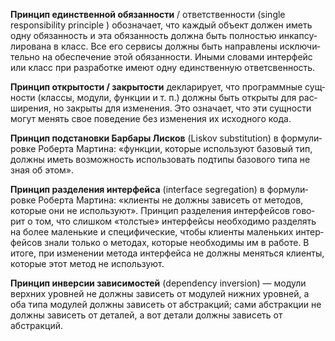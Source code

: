 **Прин­цип един­ствен­ной обя­зан­но­сти** / ответ­ствен­но­сти (single responsibility principle
) обо­зна­ча­ет, что каж­дый объ­ект дол­жен иметь одну обя­зан­ность и эта обя­зан­ность должна быть пол­но­стью инкап­су­ли­ро­вана в класс. Все его сер­висы должны быть направ­лены исклю­чи­тельно на обес­пе­че­ние этой обя­зан­но­сти. Иными словами интерфейс или класс при разработке имеют одну единственную ответсвенность.

**Прин­цип откры­то­сти / закры­то­сти** декларирует, что про­грамм­ные сущ­но­сти (клас­сы, моду­ли, функ­ции и т. п.) должны быть открыты для рас­ши­ре­ния, но закрыты для изме­не­ния. Это озна­ча­ет, что эти сущ­но­сти могут менять свое пове­де­ние без изме­не­ния их исход­ного кода.

**Прин­цип под­ста­новки Бар­бары Лис­ков** (Liskov substitution) в фор­му­ли­ровке Роберта Мар­ти­на: «функ­ции, кото­рые исполь­зуют базо­вый тип, должны иметь воз­мож­ность исполь­зо­вать под­типы базо­вого типа не зная об этом».

**Прин­цип раз­де­ле­ния интер­фейса** (interface segregation) в фор­му­ли­ровке Роберта Мар­ти­на: «кли­енты не должны зави­сеть от мето­дов, кото­рые они не исполь­зуют». Прин­цип раз­де­ле­ния интер­фей­сов гово­рит о том, что слиш­ком «тол­стые» интер­фейсы необ­хо­димо раз­де­лять на более малень­кие и спе­ци­фи­че­ские, чтобы кли­енты малень­ких интер­фей­сов знали только о мето­дах, кото­рые необ­хо­димы им в рабо­те. В ито­ге, при изме­не­нии метода интер­фейса не должны меняться кли­енты, кото­рые этот метод не исполь­зуют.

**Прин­цип инвер­сии зави­си­мо­стей** (dependency inversion) — модули верх­них уров­ней не должны зави­сеть от моду­лей ниж­них уров­ней, а оба типа моду­лей должны зави­сеть от абстрак­ций; сами абстрак­ции не должны зави­сеть от дета­лей, а вот детали должны зави­сеть от абстракций.